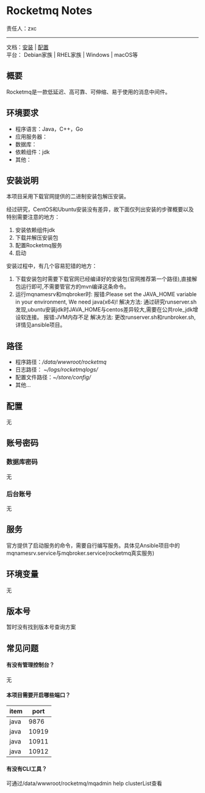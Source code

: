 #  Rocketmq Notes

责任人：zxc

---
 
文档：[安装](http://rocketmq.apache.org/docs/quick-start/) | [配置](http://rocketmq.apache.org/docs/quick-start/)   
平台： Debian家族 | RHEL家族 | Windows | macOS等



## 概要

Rocketmq是一款低延迟、高可靠、可伸缩、易于使用的消息中间件。

## 环境要求

* 程序语言：Java，C++，Go
* 应用服务器：
* 数据库：
* 依赖组件：jdk
* 其他：

## 安装说明

本项目采用下载官网提供的二进制安装包解压安装。

经过研究，CentOS和Ubuntu安装没有差异，故下面仅列出安装的步骤概要以及特别需要注意的地方：
1. 安装依赖组件jdk
2. 下载并解压安装包
3. 配置Rocketmq服务
4. 启动

安装过程中，有几个容易犯错的地方：

1. 下载安装包时需要下载官网已经编译好的安装包(官网推荐第一个路径),直接解包运行即可,不需要管官方的mvn编译这条命令。
2. 运行mqnamesrv和mqbroker时:
   报错:Please set the JAVA_HOME variable in your environment, We need java(x64)!
解决方法: 通过研究runserver.sh发现,ubuntu安装jdk时JAVA_HOME与centos差异较大,需要在公共role_jdk增设软连接。
   报错:JVM内存不足
解决方法: 更改runserver.sh和runbroker.sh,详情见ansible项目。


## 路径

* 程序路径：*/data/wwwroot/rocketmq*  
* 日志路径： *~/logs/rocketmqlogs/*
* 配置文件路径：*~/store/config/*
* 其他...

## 配置

无

## 账号密码

### 数据库密码

无

### 后台账号

无

## 服务

官方提供了启动服务的命令，需要自行编写服务。具体见Ansible项目中的 mqnamesrv.service与mqbroker.service(rocketmq真实服务)

## 环境变量

无

## 版本号

暂时没有找到版本号查询方案

## 常见问题

#### 有没有管理控制台？

无

#### 本项目需要开启哪些端口？
| item       | port  |
| --------- | ----- |
|java   | 9876  |
|java   |10919  |
|java   |  10911|
|java   | 10912 |

#### 有没有CLI工具？

可通过/data/wwwroot/rocketmq/mqadmin help clusterList查看
